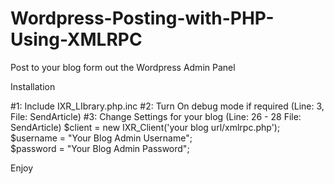 Wordpress-Posting-with-PHP-Using-XMLRPC
=======================================

Post to your blog form out the Wordpress Admin Panel

Installation 

#1: Include IXR_LIbrary.php.inc
#2: Turn On debug mode if required (Line: 3, File: SendArticle)
#3: Change Settings for your blog (Line: 26 - 28 File: SendArticle)
	$client = new IXR_Client('your blog url/xmlrpc.php');
	$username = "Your Blog Admin Username";  
	$password = "Your Blog Admin Password"; 

Enjoy